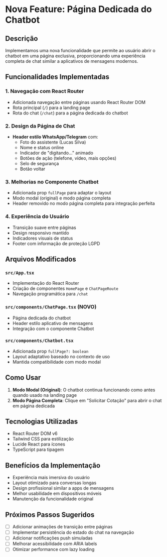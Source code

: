 # Nova Feature: Página Dedicada do Chatbot

## Descrição
Implementamos uma nova funcionalidade que permite ao usuário abrir o chatbot em uma página exclusiva, proporcionando uma experiência completa de chat similar a aplicativos de mensagens modernos.

## Funcionalidades Implementadas

### 1. Navegação com React Router
- Adicionada navegação entre páginas usando React Router DOM
- Rota principal (`/`) para a landing page
- Rota do chat (`/chat`) para a página dedicada do chatbot

### 2. Design da Página de Chat
- **Header estilo WhatsApp/Telegram** com:
  - Foto do assistente (Lucas Silva)
  - Nome e status online
  - Indicador de "digitando..." animado
  - Botões de ação (telefone, vídeo, mais opções)
  - Selo de segurança
  - Botão voltar

### 3. Melhorias no Componente Chatbot
- Adicionada prop `fullPage` para adaptar o layout
- Modo modal (original) e modo página completa
- Header removido no modo página completa para integração perfeita

### 4. Experiência do Usuário
- Transição suave entre páginas
- Design responsivo mantido
- Indicadores visuais de status
- Footer com informação de proteção LGPD

## Arquivos Modificados

### `src/App.tsx`
- Implementação do React Router
- Criação de componentes `HomePage` e `ChatPageRoute`
- Navegação programática para `/chat`

### `src/components/ChatPage.tsx` (NOVO)
- Página dedicada do chatbot
- Header estilo aplicativo de mensagens
- Integração com o componente Chatbot

### `src/components/Chatbot.tsx`
- Adicionada prop `fullPage?: boolean`
- Layout adaptativo baseado no contexto de uso
- Mantida compatibilidade com modo modal

## Como Usar

1. **Modo Modal (Original)**: O chatbot continua funcionando como antes quando usado na landing page
2. **Modo Página Completa**: Clique em "Solicitar Cotação" para abrir o chat em página dedicada

## Tecnologias Utilizadas
- React Router DOM v6
- Tailwind CSS para estilização
- Lucide React para ícones
- TypeScript para tipagem

## Benefícios da Implementação
- Experiência mais imersiva do usuário
- Layout otimizado para conversas longas
- Design profissional similar a apps de mensagens
- Melhor usabilidade em dispositivos móveis
- Manutenção da funcionalidade original

## Próximos Passos Sugeridos
- [ ] Adicionar animações de transição entre páginas
- [ ] Implementar persistência do estado do chat na navegação
- [ ] Adicionar notificações push simuladas
- [ ] Melhorar acessibilidade com ARIA labels
- [ ] Otimizar performance com lazy loading

